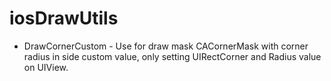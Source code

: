 # iosDrawUtils

* DrawCornerCustom - Use for draw mask CACornerMask with corner radius in side custom value, only setting UIRectCorner and Radius value on UIView.
